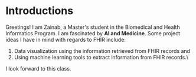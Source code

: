 # Introductions

Greetings!
I am Zainab, a Master's student in the Biomedical and Health Informatics Program. I am fascinated by **AI and Medicine**. Some project ideas I have in mind with regards to FHIR include:
1. Data visualization using the information retrieved from FHIR records and
2. Using machine learning tools to extract information from FHIR records.\

I look forward to this class.

